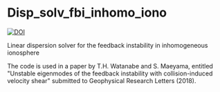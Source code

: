 # Disp_solv_fbi_inhomo_iono

[![DOI](https://zenodo.org/badge/146401102.svg)](https://zenodo.org/badge/latestdoi/146401102)

Linear dispersion solver for the feedback instability in inhomogeneous ionosphere

The code is used in a paper by T.H. Watanabe and S. Maeyama, entitled "Unstable eigenmodes of the feedback instability with collision-induced velocity shear" submitted to Geophysical Research Letters (2018).
